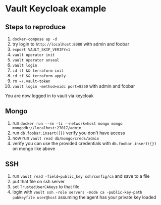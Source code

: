 # Vault Keycloak example

## Steps to reproduce
1. `docker-compose up -d`
1. try login to `http://localhost:8080` with admin and foobar
1. `export VAULT_SKIP_VERIFY=1`
1. `vault operator init`
1. `vault operator unseal`
1. `vault login`
1. `cd tf && terraform init`
1. `cd tf && terraform apply`
1. `rm ~/.vault-token`
1. `vault login -method=oidc port=8250` with admin and foobar

You are now logged in to vault via keycloak

## Mongo
1. run `docker run --rm -ti --network=host mongo mongo mongodb://localhost:27017/admin`
1. run `db.foobar.insert({})` verify you don't have access
1. now run `vault read db/mongo/creds/admin`
1. verify you can use the provided credentials with `db.foobar.insert({})` on mongo like above

## SSH
1. run `vault read -field=public_key ssh/config/ca` and save to a file
1. put that file on ssh server
1. set `TrustedUserCAKeys` to that file
1. login with `vault ssh -role servers -mode ca -public-key-path pubkeyfile user@host` assuming the agent has your private key loaded